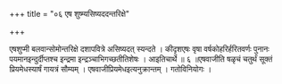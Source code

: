 +++
title = "०६ एष शुष्म्यसिष्यददन्तरिक्षे"

+++

एषशुप्मी बलवान्सोमोन्तरिक्षे दशापवित्रे असिष्यदत् स्यन्दते । कीदृशएषः वृषा वर्षकोहरिर्हरितवर्णः पुनानः पयमानइन्दुर्दीप्तश्च इन्द्रमा इन्द्रञ्चाभिगच्छतीतिशेषः । आइतिचार्थे ॥ ६ ॥एषवाजीति षळृचं चतुर्थं सूक्तं प्रियमेधस्यार्षं गायत्रं सौम्यम् । एषवाजीप्रियमेधइत्यनुक्रान्तम् । गतोविनियोगः ।